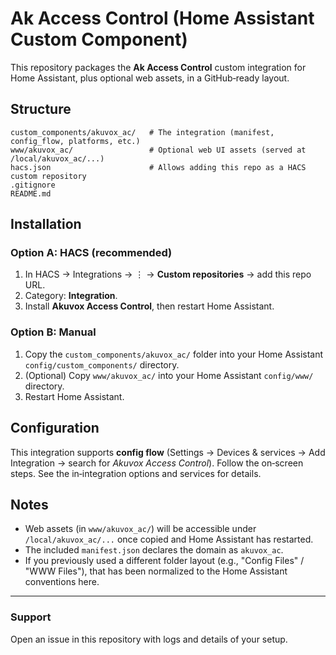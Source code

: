 # Ak Access Control (Home Assistant Custom Component)

This repository packages the **Ak Access Control** custom integration for Home Assistant, plus optional web assets, in a GitHub‑ready layout.

## Structure
```text
custom_components/akuvox_ac/   # The integration (manifest, config_flow, platforms, etc.)
www/akuvox_ac/                 # Optional web UI assets (served at /local/akuvox_ac/...)
hacs.json                      # Allows adding this repo as a HACS custom repository
.gitignore
README.md
```

## Installation

### Option A: HACS (recommended)
1. In HACS → Integrations → ⋮ → **Custom repositories** → add this repo URL.
2. Category: **Integration**.
3. Install **Akuvox Access Control**, then restart Home Assistant.

### Option B: Manual
1. Copy the `custom_components/akuvox_ac/` folder into your Home Assistant `config/custom_components/` directory.
2. (Optional) Copy `www/akuvox_ac/` into your Home Assistant `config/www/` directory.
3. Restart Home Assistant.

## Configuration
This integration supports **config flow** (Settings → Devices & services → Add Integration → search for *Akuvox Access Control*).
Follow the on‑screen steps. See the in‑integration options and services for details.

## Notes
- Web assets (in `www/akuvox_ac/`) will be accessible under `/local/akuvox_ac/...` once copied and Home Assistant has restarted.
- The included `manifest.json` declares the domain as `akuvox_ac`.
- If you previously used a different folder layout (e.g., "Config Files" / "WWW Files"), that has been normalized to the Home Assistant conventions here.

---
### Support
Open an issue in this repository with logs and details of your setup.

